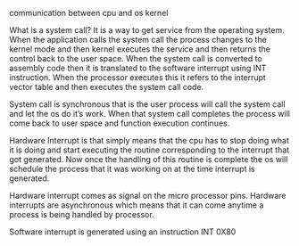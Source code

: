 communication between cpu and os kernel

What is a system call?
It is a way to get service from the operating system. When the application calls the system call the process changes to the kernel mode and then kernel executes the service and then returns the control back to the user space. When the system call is converted to assembly code then it is translated to the software interrupt using INT instruction. When the processor executes this it refers to the interrupt vector table and then executes the system call code.

System call is synchronous that is the user process will call the system call and let the os do it’s work. When that system call completes the process will come back to user space and function execution continues.

Hardware Interrupt is that simply means that the cpu has to stop doing what it is doing and start executing the routine corresponding to the interrupt that got generated. Now once the handling of this routine is complete the os  will schedule the process that it was working on at the time interrupt is generated.

Hardware interrupt comes as signal on the micro processor pins. Hardware interrupts are asynchronous which means that it can come anytime a process is being handled by processor.

Software interrupt is generated using an instruction INT 0X80 